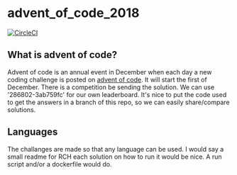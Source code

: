 # advent_of_code_2018

[![CircleCI](https://circleci.com/gh/gklijs/advent_of_code_2018.svg?style=svg)](https://circleci.com/gh/gklijs/advent_of_code_2018)

## What is advent of code?

Advent of code is an annual event in December when each day a new coding 
challenge is posted on [advent of code](https://adventofcode.com/2018).
It will start the first of December.
There is a competition be sending the solution. We can use '286802-3ab759fc' for our own leaderboard.
It's nice to put the code used to get the answers in a branch of this repo, so we can easily share/compare solutions.

## Languages

The challanges are made so that any language can be used. I would say a small readme for RCH
each solution on how to run it would be nice. A run script and/or a dockerfile would do.
